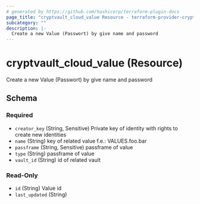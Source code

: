 ```yaml
---
# generated by https://github.com/hashicorp/terraform-plugin-docs
page_title: "cryptvault_cloud_value Resource - terraform-provider-cryptvault"
subcategory: ""
description: |-
  Create a new Value (Passwort) by give name and password
---
```


# cryptvault_cloud_value (Resource)

Create a new Value (Passwort) by give name and password



<!-- schema generated by tfplugindocs -->
## Schema

### Required

- `creator_key` (String, Sensitive) Private key of identity with rights to create new identities
- `name` (String) key of related value f.e.: VALUES.foo.bar
- `passframe` (String, Sensitive) passframe of value
- `type` (String) passframe of value
- `vault_id` (String) id of related vault

### Read-Only

- `id` (String) Value id
- `last_updated` (String)
